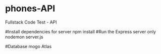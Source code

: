 # phones-API
Fullstack Code Test - API

#Install dependencies for server
npm install
#Run the Express server only
nodemon server.js

#Database
mogo Atlas
